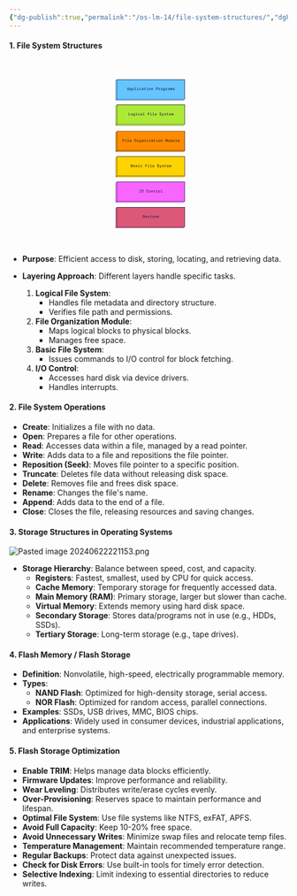 ```yaml
---
{"dg-publish":true,"permalink":"/os-lm-14/file-system-structures/","dgPassFrontmatter":true}
---
```


#### 1. **File System Structures**
<?xml version="1.0" encoding="UTF-8"?><svg width="1200px" height="800px" viewBox="0 0 1200 800" version="1.1" xmlns="http://www.w3.org/2000/svg" xmlns:xlink="http://www.w3.org/1999/xlink">    <title>Filesystems Layers</title>    <g id="Filesystems-Layers" stroke="none" stroke-width="1" fill="none" fill-rule="evenodd">        <polygon id="Rectangle" fill="#66C4FF" points="459 86 464 81 757 81 757 165 752 170 459 170"></polygon>        <polygon id="Rectangle-Copy" fill="#AEE938" points="459 195 464 190 757 190 757 274 752 279 459 279"></polygon>        <polygon id="Rectangle-Copy-3" fill="#FF8C00" points="459 309 464 304 757 304 757 388 752 393 459 393"></polygon>        <polygon id="Rectangle-Copy-5" fill="#FFD300" points="459 418 464 413 757 413 757 497 752 502 459 502"></polygon>        <polygon id="Rectangle-Copy-7" fill="#F966FF" points="459 527 464 522 757 522 757 606 752 611 459 611"></polygon>        <polygon id="Rectangle-Copy-9" fill="#DC5879" points="459 636 464 631 757 631 757 715 752 720 459 720"></polygon>        <polygon id="Rectangle" fill="#66C4FF" points="464 81 757 81 757 165 464 165"></polygon>        <polygon id="Rectangle-Copy-2" fill="#AEE938" points="464 190 757 190 757 274 464 274"></polygon>        <polygon id="Rectangle-Copy-4" fill="#FF8C00" points="464 304 757 304 757 388 464 388"></polygon>        <polygon id="Rectangle-Copy-6" fill="#FFD300" points="464 413 757 413 757 497 464 497"></polygon>        <polygon id="Rectangle-Copy-8" fill="#F966FF" points="464 522 757 522 757 606 464 606"></polygon>        <polygon id="Rectangle-Copy-10" fill="#DC5879" points="464 631 757 631 757 715 464 715"></polygon>        <g id="Application-Programs" transform="translate(507.684000, 115.400000)" fill="#0F1931" fill-rule="nonzero">            <path d="M5.44,0 L3.808,0 L-2.27373675e-13,11.6 L1.632,11.6 L2.4,9.12 L6.832,9.12 L7.616,11.6 L9.248,11.6 L5.44,0 Z M4.624,2.032 L6.384,7.696 L2.848,7.696 L4.624,2.032 Z" id="Shape"></path>            <path d="M13.024,2.992 L11.552,2.992 L11.552,14.4 L13.024,14.4 L13.024,10.384 C13.504,11.2 14.288,11.808 15.568,11.808 C17.552,11.808 19.04,10.176 19.04,7.328 C19.04,4.496 17.552,2.848 15.568,2.848 C14.288,2.848 13.504,3.456 13.024,4.288 L13.024,2.992 Z M12.96,7.328 C12.96,5.056 14.032,4.08 15.264,4.08 C16.736,4.08 17.488,5.28 17.488,7.328 C17.488,9.376 16.736,10.592 15.264,10.592 C14.032,10.592 12.96,9.6 12.96,7.328 Z" id="Shape"></path>            <path d="M23.36,2.992 L21.888,2.992 L21.888,14.4 L23.36,14.4 L23.36,10.384 C23.84,11.2 24.624,11.808 25.904,11.808 C27.888,11.808 29.376,10.176 29.376,7.328 C29.376,4.496 27.888,2.848 25.904,2.848 C24.624,2.848 23.84,3.456 23.36,4.288 L23.36,2.992 Z M23.296,7.328 C23.296,5.056 24.368,4.08 25.6,4.08 C27.072,4.08 27.824,5.28 27.824,7.328 C27.824,9.376 27.072,10.592 25.6,10.592 C24.368,10.592 23.296,9.6 23.296,7.328 Z" id="Shape"></path>            <polygon id="Path" points="32.512 0 32.512 1.248 34.944 1.248 34.944 10.336 32.512 10.336 32.512 11.6 38.864 11.6 38.864 10.336 36.416 10.336 36.416 0"></polygon>            <path d="M45.376,0 L45.376,1.744 L46.848,1.744 L46.848,0 L45.376,0 Z M42.944,2.992 L42.944,4.256 L45.376,4.256 L45.376,10.336 L42.944,10.336 L42.944,11.6 L49.296,11.6 L49.296,10.336 L46.848,10.336 L46.848,2.992 L42.944,2.992 Z" id="Shape"></path>            <path d="M56.464,2.848 C54,2.848 52.512,4.768 52.512,7.328 C52.512,9.952 53.936,11.808 56.32,11.808 C58.24,11.808 59.776,10.544 60.016,8.832 L58.496,8.832 C58.304,9.76 57.568,10.608 56.4,10.608 C55.12,10.608 54.064,9.52 54.064,7.328 C54.064,5.168 55.12,4.064 56.4,4.064 C57.456,4.064 58.24,4.8 58.432,5.856 L59.92,5.856 C59.792,4.304 58.464,2.848 56.464,2.848 Z" id="Path"></path>            <path d="M65.776,11.808 C67.376,11.808 68.272,11.232 68.8,10.336 L68.816,11.6 L70.224,11.6 C70.176,11.024 70.096,9.792 70.112,8.352 L70.128,6.256 C70.16,3.872 69.136,2.816 66.752,2.816 C64.96,2.816 63.328,3.856 63.184,5.712 L64.688,5.712 C64.784,4.656 65.408,4 66.736,4 C67.856,4 68.672,4.448 68.672,5.936 L68.672,6.304 C65.152,6.688 62.976,7.312 62.976,9.36 C62.976,10.912 64.224,11.808 65.776,11.808 Z M68.784,7.712 C68.784,10 67.504,10.624 66.192,10.624 C65.152,10.624 64.56,10.144 64.56,9.328 C64.56,8.096 66.16,7.728 68.784,7.472 L68.784,7.712 Z" id="Shape"></path>            <path d="M74.96,2.992 L72.512,2.992 L72.512,4.256 L74.96,4.256 L74.96,9.44 C74.96,11.232 75.408,11.6 76.976,11.6 L79.952,11.6 L79.952,10.336 L77.296,10.336 C76.48,10.336 76.432,10.112 76.432,9.232 L76.432,4.256 L79.952,4.256 L79.952,2.992 L76.432,2.992 L76.432,0.832 L74.96,0.832 L74.96,2.992 Z" id="Path"></path>            <path d="M86.72,0 L86.72,1.744 L88.192,1.744 L88.192,0 L86.72,0 Z M84.288,2.992 L84.288,4.256 L86.72,4.256 L86.72,10.336 L84.288,10.336 L84.288,11.6 L90.64,11.6 L90.64,10.336 L88.192,10.336 L88.192,2.992 L84.288,2.992 Z" id="Shape"></path>            <path d="M95.216,7.328 C95.216,5.04 96.336,4.08 97.648,4.08 C98.96,4.08 100.08,5.04 100.08,7.328 C100.08,9.616 98.96,10.576 97.648,10.576 C96.336,10.576 95.216,9.616 95.216,7.328 Z M93.664,7.328 C93.664,10.448 95.68,11.808 97.648,11.808 C99.616,11.808 101.632,10.448 101.632,7.328 C101.632,4.208 99.616,2.848 97.648,2.848 C95.68,2.848 93.664,4.208 93.664,7.328 Z" id="Shape"></path>            <path d="M106.112,2.992 L104.64,2.992 L104.64,11.6 L106.112,11.6 L106.112,6.928 C106.112,5.088 106.832,4.096 108.16,4.096 C109.76,4.096 109.872,5.248 109.872,6.64 L109.872,11.6 L111.344,11.6 L111.344,6.128 C111.344,4.224 110.72,2.848 108.64,2.848 C107.28,2.848 106.544,3.472 106.112,4.208 L106.112,2.992 Z" id="Path"></path>            <path d="M125.424,0 L125.424,11.6 L126.944,11.6 L126.944,7.136 L128.272,7.136 C130.816,7.136 132.768,6.448 132.768,3.568 C132.768,0.688 130.816,0 128.272,0 L125.424,0 Z M128.464,1.44 C130.016,1.44 131.2,1.68 131.2,3.568 C131.2,5.456 130.016,5.696 128.464,5.696 L126.944,5.696 L126.944,1.44 L128.464,1.44 Z" id="Shape"></path>            <path d="M135.2,2.992 L135.2,4.256 L137.648,4.256 L137.648,10.336 L135.216,10.336 L135.216,11.6 L142.064,11.6 L142.064,10.336 L139.12,10.336 L139.12,7.312 C139.12,5.424 139.76,4.336 141.408,4.336 L142.864,4.336 L142.864,2.992 L141.392,2.992 C140.336,2.992 139.504,3.568 139.088,4.528 L139.088,2.992 L135.2,2.992 Z" id="Path"></path>            <path d="M146.896,7.328 C146.896,5.04 148.016,4.08 149.328,4.08 C150.64,4.08 151.76,5.04 151.76,7.328 C151.76,9.616 150.64,10.576 149.328,10.576 C148.016,10.576 146.896,9.616 146.896,7.328 Z M145.344,7.328 C145.344,10.448 147.36,11.808 149.328,11.808 C151.296,11.808 153.312,10.448 153.312,7.328 C153.312,4.208 151.296,2.848 149.328,2.848 C147.36,2.848 145.344,4.208 145.344,7.328 Z" id="Shape"></path>            <path d="M161.632,4.288 C161.152,3.456 160.384,2.848 159.088,2.848 C157.104,2.848 155.616,4.32 155.616,7.152 C155.616,10 157.104,11.456 159.088,11.456 C160.384,11.456 161.152,10.864 161.632,10.032 L161.632,10.864 C161.632,12.032 161.472,12.432 161.184,12.768 C160.832,13.184 160.16,13.408 159.424,13.408 C158.16,13.408 157.712,12.88 157.504,12.096 L155.952,12.096 C156.208,13.792 157.536,14.688 159.408,14.688 C160.624,14.688 161.808,14.272 162.416,13.552 C162.88,13.008 163.104,12.288 163.104,10.528 L163.104,2.992 L161.632,2.992 L161.632,4.288 Z M161.696,7.152 C161.696,9.408 160.624,10.24 159.392,10.24 C157.92,10.24 157.168,9.2 157.168,7.152 C157.168,5.104 157.92,4.08 159.392,4.08 C160.624,4.08 161.696,4.88 161.696,7.152 Z" id="Shape"></path>            <path d="M166.208,2.992 L166.208,4.256 L168.656,4.256 L168.656,10.336 L166.224,10.336 L166.224,11.6 L173.072,11.6 L173.072,10.336 L170.128,10.336 L170.128,7.312 C170.128,5.424 170.768,4.336 172.416,4.336 L173.872,4.336 L173.872,2.992 L172.4,2.992 C171.344,2.992 170.512,3.568 170.096,4.528 L170.096,2.992 L166.208,2.992 Z" id="Path"></path>            <path d="M179.472,11.808 C181.072,11.808 181.968,11.232 182.496,10.336 L182.512,11.6 L183.92,11.6 C183.872,11.024 183.792,9.792 183.808,8.352 L183.824,6.256 C183.856,3.872 182.832,2.816 180.448,2.816 C178.656,2.816 177.024,3.856 176.88,5.712 L178.384,5.712 C178.48,4.656 179.104,4 180.432,4 C181.552,4 182.368,4.448 182.368,5.936 L182.368,6.304 C178.848,6.688 176.672,7.312 176.672,9.36 C176.672,10.912 177.92,11.808 179.472,11.808 Z M182.48,7.712 C182.48,10 181.2,10.624 179.888,10.624 C178.848,10.624 178.256,10.144 178.256,9.328 C178.256,8.096 179.856,7.728 182.48,7.472 L182.48,7.712 Z" id="Shape"></path>            <path d="M191.104,3.936 C190.912,3.36 190.544,2.848 189.76,2.848 C188.944,2.848 188.48,3.344 188.192,3.904 L188.192,2.992 L186.784,2.992 L186.784,11.6 L188.256,11.6 L188.256,6.752 C188.256,4.96 188.48,4.08 189.232,4.08 C189.952,4.08 189.952,5.04 189.952,6.288 L189.952,11.6 L191.424,11.6 L191.424,6.72 C191.424,4.944 191.648,4.08 192.384,4.08 C193.12,4.08 193.12,5.04 193.12,6.288 L193.12,11.6 L194.592,11.6 L194.592,5.536 C194.592,3.264 193.712,2.848 192.816,2.848 C192.032,2.848 191.472,3.264 191.104,3.936 Z" id="Path"></path>            <path d="M204.32,5.344 C204,3.808 202.752,2.848 200.928,2.848 C199.488,2.848 197.68,3.568 197.68,5.232 C197.68,6.72 198.752,7.392 200.112,7.664 L201.184,7.872 C202.272,8.064 202.992,8.464 202.992,9.264 C202.992,10.272 201.984,10.592 201.072,10.592 C199.872,10.592 199.264,10.016 199.072,9.024 L197.52,9.024 C197.68,10.4 198.8,11.808 201.04,11.808 C202.912,11.808 204.48,10.912 204.48,9.088 C204.48,7.36 202.88,6.8 201.392,6.512 L200.432,6.32 C199.584,6.144 199.136,5.84 199.136,5.168 C199.136,4.4 200,4.064 200.864,4.064 C201.84,4.064 202.592,4.384 202.784,5.344 L204.32,5.344 Z" id="Path"></path>        </g>        <g id="Logical-File-System" transform="translate(514.308000, 224.192000)" fill="#0F1931" fill-rule="nonzero">            <polygon id="Path" points="1.52 0.208 0 0.208 0 11.808 7.216 11.808 7.216 10.368 1.52 10.368"></polygon>            <path d="M11.072,7.536 C11.072,5.248 12.192,4.288 13.504,4.288 C14.816,4.288 15.936,5.248 15.936,7.536 C15.936,9.824 14.816,10.784 13.504,10.784 C12.192,10.784 11.072,9.824 11.072,7.536 Z M9.52,7.536 C9.52,10.656 11.536,12.016 13.504,12.016 C15.472,12.016 17.488,10.656 17.488,7.536 C17.488,4.416 15.472,3.056 13.504,3.056 C11.536,3.056 9.52,4.416 9.52,7.536 Z" id="Shape"></path>            <path d="M25.808,4.496 C25.328,3.664 24.56,3.056 23.264,3.056 C21.28,3.056 19.792,4.528 19.792,7.36 C19.792,10.208 21.28,11.664 23.264,11.664 C24.56,11.664 25.328,11.072 25.808,10.24 L25.808,11.072 C25.808,12.24 25.648,12.64 25.36,12.976 C25.008,13.392 24.336,13.616 23.6,13.616 C22.336,13.616 21.888,13.088 21.68,12.304 L20.128,12.304 C20.384,14 21.712,14.896 23.584,14.896 C24.8,14.896 25.984,14.48 26.592,13.76 C27.056,13.216 27.28,12.496 27.28,10.736 L27.28,3.2 L25.808,3.2 L25.808,4.496 Z M25.872,7.36 C25.872,9.616 24.8,10.448 23.568,10.448 C22.096,10.448 21.344,9.408 21.344,7.36 C21.344,5.312 22.096,4.288 23.568,4.288 C24.8,4.288 25.872,5.088 25.872,7.36 Z" id="Shape"></path>            <path d="M33.584,0.208 L33.584,1.952 L35.056,1.952 L35.056,0.208 L33.584,0.208 Z M31.152,3.2 L31.152,4.464 L33.584,4.464 L33.584,10.544 L31.152,10.544 L31.152,11.808 L37.504,11.808 L37.504,10.544 L35.056,10.544 L35.056,3.2 L31.152,3.2 Z" id="Shape"></path>            <path d="M44.672,3.056 C42.208,3.056 40.72,4.976 40.72,7.536 C40.72,10.16 42.144,12.016 44.528,12.016 C46.448,12.016 47.984,10.752 48.224,9.04 L46.704,9.04 C46.512,9.968 45.776,10.816 44.608,10.816 C43.328,10.816 42.272,9.728 42.272,7.536 C42.272,5.376 43.328,4.272 44.608,4.272 C45.664,4.272 46.448,5.008 46.64,6.064 L48.128,6.064 C48,4.512 46.672,3.056 44.672,3.056 Z" id="Path"></path>            <path d="M53.984,12.016 C55.584,12.016 56.48,11.44 57.008,10.544 L57.024,11.808 L58.432,11.808 C58.384,11.232 58.304,10 58.32,8.56 L58.336,6.464 C58.368,4.08 57.344,3.024 54.96,3.024 C53.168,3.024 51.536,4.064 51.392,5.92 L52.896,5.92 C52.992,4.864 53.616,4.208 54.944,4.208 C56.064,4.208 56.88,4.656 56.88,6.144 L56.88,6.512 C53.36,6.896 51.184,7.52 51.184,9.568 C51.184,11.12 52.432,12.016 53.984,12.016 Z M56.992,7.92 C56.992,10.208 55.712,10.832 54.4,10.832 C53.36,10.832 52.768,10.352 52.768,9.536 C52.768,8.304 54.368,7.936 56.992,7.68 L56.992,7.92 Z" id="Shape"></path>            <polygon id="Path" points="62.064 0.208 62.064 1.456 64.496 1.456 64.496 10.544 62.064 10.544 62.064 11.808 68.416 11.808 68.416 10.544 65.968 10.544 65.968 0.208"></polygon>            <polygon id="Path" points="82.768 11.808 84.288 11.808 84.288 6.544 89.6 6.544 89.6 5.104 84.288 5.104 84.288 1.648 89.904 1.648 89.904 0.208 82.768 0.208"></polygon>            <path d="M95.6,0.208 L95.6,1.952 L97.072,1.952 L97.072,0.208 L95.6,0.208 Z M93.168,3.2 L93.168,4.464 L95.6,4.464 L95.6,10.544 L93.168,10.544 L93.168,11.808 L99.52,11.808 L99.52,10.544 L97.072,10.544 L97.072,3.2 L93.168,3.2 Z" id="Shape"></path>            <polygon id="Path" points="103.408 0.208 103.408 1.456 105.84 1.456 105.84 10.544 103.408 10.544 103.408 11.808 109.76 11.808 109.76 10.544 107.312 10.544 107.312 0.208"></polygon>            <path d="M116.912,12.016 C118.928,12.016 120.272,10.864 120.624,9.232 L119.104,9.232 C118.8,10.208 118.16,10.816 116.88,10.816 C115.52,10.816 114.56,9.68 114.56,7.952 L120.752,7.952 C120.864,4.88 119.424,3.04 116.912,3.04 C114.64,3.04 113.008,4.768 113.008,7.536 C113.008,10.08 114.304,12.016 116.912,12.016 Z M116.912,4.256 C118.416,4.256 119.2,5.328 119.184,6.736 L114.576,6.736 C114.64,5.072 115.52,4.256 116.912,4.256 Z" id="Shape"></path>            <path d="M136.608,6.336 L137.872,6.64 C139.136,6.928 140.048,7.472 140.048,8.672 C140.048,10 138.864,10.608 137.712,10.608 C136.224,10.608 135.136,9.744 134.976,8.192 L133.472,8.192 C133.6,10.496 135.312,12.016 137.664,12.016 C139.904,12.016 141.584,10.72 141.584,8.56 C141.584,6.352 139.952,5.536 138.08,5.12 L136.928,4.864 C136,4.656 135.248,4.16 135.248,3.136 C135.248,1.936 136.352,1.408 137.408,1.408 C138.464,1.408 139.664,1.872 139.84,3.264 L141.344,3.264 C141.088,0.96 139.28,0 137.488,0 C135.408,0 133.68,1.184 133.68,3.184 C133.68,5.024 135.088,6 136.608,6.336 Z" id="Path"></path>            <path d="M145.632,14.608 C147.456,14.608 147.936,13.872 148.544,12.176 L151.728,3.2 L150.208,3.2 L147.92,9.84 L145.584,3.2 L143.968,3.2 L147.184,11.808 L147.12,12 C146.672,13.232 146.384,13.344 145.488,13.344 L143.936,13.344 L143.936,14.608 L145.632,14.608 Z" id="Path"></path>            <path d="M161.52,5.552 C161.2,4.016 159.952,3.056 158.128,3.056 C156.688,3.056 154.88,3.776 154.88,5.44 C154.88,6.928 155.952,7.6 157.312,7.872 L158.384,8.08 C159.472,8.272 160.192,8.672 160.192,9.472 C160.192,10.48 159.184,10.8 158.272,10.8 C157.072,10.8 156.464,10.224 156.272,9.232 L154.72,9.232 C154.88,10.608 156,12.016 158.24,12.016 C160.112,12.016 161.68,11.12 161.68,9.296 C161.68,7.568 160.08,7.008 158.592,6.72 L157.632,6.528 C156.784,6.352 156.336,6.048 156.336,5.376 C156.336,4.608 157.2,4.272 158.064,4.272 C159.04,4.272 159.792,4.592 159.984,5.552 L161.52,5.552 Z" id="Path"></path>            <path d="M166.528,3.2 L164.08,3.2 L164.08,4.464 L166.528,4.464 L166.528,9.648 C166.528,11.44 166.976,11.808 168.544,11.808 L171.52,11.808 L171.52,10.544 L168.864,10.544 C168.048,10.544 168,10.32 168,9.44 L168,4.464 L171.52,4.464 L171.52,3.2 L168,3.2 L168,1.04 L166.528,1.04 L166.528,3.2 Z" id="Path"></path>            <path d="M178.928,12.016 C180.944,12.016 182.288,10.864 182.64,9.232 L181.12,9.232 C180.816,10.208 180.176,10.816 178.896,10.816 C177.536,10.816 176.576,9.68 176.576,7.952 L182.768,7.952 C182.88,4.88 181.44,3.04 178.928,3.04 C176.656,3.04 175.024,4.768 175.024,7.536 C175.024,10.08 176.32,12.016 178.928,12.016 Z M178.928,4.256 C180.432,4.256 181.216,5.328 181.2,6.736 L176.592,6.736 C176.656,5.072 177.536,4.256 178.928,4.256 Z" id="Shape"></path>            <path d="M189.648,4.144 C189.456,3.568 189.088,3.056 188.304,3.056 C187.488,3.056 187.024,3.552 186.736,4.112 L186.736,3.2 L185.328,3.2 L185.328,11.808 L186.8,11.808 L186.8,6.96 C186.8,5.168 187.024,4.288 187.776,4.288 C188.496,4.288 188.496,5.248 188.496,6.496 L188.496,11.808 L189.968,11.808 L189.968,6.928 C189.968,5.152 190.192,4.288 190.928,4.288 C191.664,4.288 191.664,5.248 191.664,6.496 L191.664,11.808 L193.136,11.808 L193.136,5.744 C193.136,3.472 192.256,3.056 191.36,3.056 C190.576,3.056 190.016,3.472 189.648,4.144 Z" id="Path"></path>        </g>        <g id="File-Organization-Mo" transform="translate(488.548000, 338.192000)" fill="#0F1931" fill-rule="nonzero">            <polygon id="Path" points="0 11.808 1.52 11.808 1.52 6.544 6.832 6.544 6.832 5.104 1.52 5.104 1.52 1.648 7.136 1.648 7.136 0.208 0 0.208"></polygon>            <path d="M12.832,0.208 L12.832,1.952 L14.304,1.952 L14.304,0.208 L12.832,0.208 Z M10.4,3.2 L10.4,4.464 L12.832,4.464 L12.832,10.544 L10.4,10.544 L10.4,11.808 L16.752,11.808 L16.752,10.544 L14.304,10.544 L14.304,3.2 L10.4,3.2 Z" id="Shape"></path>            <polygon id="Path" points="20.64 0.208 20.64 1.456 23.072 1.456 23.072 10.544 20.64 10.544 20.64 11.808 26.992 11.808 26.992 10.544 24.544 10.544 24.544 0.208"></polygon>            <path d="M34.144,12.016 C36.16,12.016 37.504,10.864 37.856,9.232 L36.336,9.232 C36.032,10.208 35.392,10.816 34.112,10.816 C32.752,10.816 31.792,9.68 31.792,7.952 L37.984,7.952 C38.096,4.88 36.656,3.04 34.144,3.04 C31.872,3.04 30.24,4.768 30.24,7.536 C30.24,10.08 31.536,12.016 34.144,12.016 Z M34.144,4.256 C35.648,4.256 36.432,5.328 36.416,6.736 L31.808,6.736 C31.872,5.072 32.752,4.256 34.144,4.256 Z" id="Shape"></path>            <path d="M54.768,0 C51.872,0 50.432,2.496 50.432,6 C50.432,9.488 51.872,12.016 54.768,12.016 C57.664,12.016 59.104,9.488 59.104,6 C59.104,2.496 57.664,0 54.768,0 Z M54.768,1.408 C56.688,1.408 57.536,3.072 57.536,6 C57.536,8.928 56.688,10.608 54.768,10.608 C52.864,10.608 52,8.928 52,6 C52,3.072 52.864,1.408 54.768,1.408 Z" id="Shape"></path>            <path d="M61.312,3.2 L61.312,4.464 L63.76,4.464 L63.76,10.544 L61.328,10.544 L61.328,11.808 L68.176,11.808 L68.176,10.544 L65.232,10.544 L65.232,7.52 C65.232,5.632 65.872,4.544 67.52,4.544 L68.976,4.544 L68.976,3.2 L67.504,3.2 C66.448,3.2 65.616,3.776 65.2,4.736 L65.2,3.2 L61.312,3.2 Z" id="Path"></path>            <path d="M77.408,4.496 C76.928,3.664 76.16,3.056 74.864,3.056 C72.88,3.056 71.392,4.528 71.392,7.36 C71.392,10.208 72.88,11.664 74.864,11.664 C76.16,11.664 76.928,11.072 77.408,10.24 L77.408,11.072 C77.408,12.24 77.248,12.64 76.96,12.976 C76.608,13.392 75.936,13.616 75.2,13.616 C73.936,13.616 73.488,13.088 73.28,12.304 L71.728,12.304 C71.984,14 73.312,14.896 75.184,14.896 C76.4,14.896 77.584,14.48 78.192,13.76 C78.656,13.216 78.88,12.496 78.88,10.736 L78.88,3.2 L77.408,3.2 L77.408,4.496 Z M77.472,7.36 C77.472,9.616 76.4,10.448 75.168,10.448 C73.696,10.448 72.944,9.408 72.944,7.36 C72.944,5.312 73.696,4.288 75.168,4.288 C76.4,4.288 77.472,5.088 77.472,7.36 Z" id="Shape"></path>            <path d="M84.912,12.016 C86.512,12.016 87.408,11.44 87.936,10.544 L87.952,11.808 L89.36,11.808 C89.312,11.232 89.232,10 89.248,8.56 L89.264,6.464 C89.296,4.08 88.272,3.024 85.888,3.024 C84.096,3.024 82.464,4.064 82.32,5.92 L83.824,5.92 C83.92,4.864 84.544,4.208 85.872,4.208 C86.992,4.208 87.808,4.656 87.808,6.144 L87.808,6.512 C84.288,6.896 82.112,7.52 82.112,9.568 C82.112,11.12 83.36,12.016 84.912,12.016 Z M87.92,7.92 C87.92,10.208 86.64,10.832 85.328,10.832 C84.288,10.832 83.696,10.352 83.696,9.536 C83.696,8.304 85.296,7.936 87.92,7.68 L87.92,7.92 Z" id="Shape"></path>            <path d="M94.24,3.2 L92.768,3.2 L92.768,11.808 L94.24,11.808 L94.24,7.136 C94.24,5.296 94.96,4.304 96.288,4.304 C97.888,4.304 98,5.456 98,6.848 L98,11.808 L99.472,11.808 L99.472,6.336 C99.472,4.432 98.848,3.056 96.768,3.056 C95.408,3.056 94.672,3.68 94.24,4.416 L94.24,3.2 Z" id="Path"></path>            <path d="M105.856,0.208 L105.856,1.952 L107.328,1.952 L107.328,0.208 L105.856,0.208 Z M103.424,3.2 L103.424,4.464 L105.856,4.464 L105.856,10.544 L103.424,10.544 L103.424,11.808 L109.776,11.808 L109.776,10.544 L107.328,10.544 L107.328,3.2 L103.424,3.2 Z" id="Shape"></path>            <polygon id="Path" points="113.28 11.808 120.384 11.808 120.384 10.544 115.072 10.544 120.304 4.464 120.304 3.2 113.584 3.2 113.584 4.464 118.512 4.464 113.28 10.544"></polygon>            <path d="M126.256,12.016 C127.856,12.016 128.752,11.44 129.28,10.544 L129.296,11.808 L130.704,11.808 C130.656,11.232 130.576,10 130.592,8.56 L130.608,6.464 C130.64,4.08 129.616,3.024 127.232,3.024 C125.44,3.024 123.808,4.064 123.664,5.92 L125.168,5.92 C125.264,4.864 125.888,4.208 127.216,4.208 C128.336,4.208 129.152,4.656 129.152,6.144 L129.152,6.512 C125.632,6.896 123.456,7.52 123.456,9.568 C123.456,11.12 124.704,12.016 126.256,12.016 Z M129.264,7.92 C129.264,10.208 127.984,10.832 126.672,10.832 C125.632,10.832 125.04,10.352 125.04,9.536 C125.04,8.304 126.64,7.936 129.264,7.68 L129.264,7.92 Z" id="Shape"></path>            <path d="M135.44,3.2 L132.992,3.2 L132.992,4.464 L135.44,4.464 L135.44,9.648 C135.44,11.44 135.888,11.808 137.456,11.808 L140.432,11.808 L140.432,10.544 L137.776,10.544 C136.96,10.544 136.912,10.32 136.912,9.44 L136.912,4.464 L140.432,4.464 L140.432,3.2 L136.912,3.2 L136.912,1.04 L135.44,1.04 L135.44,3.2 Z" id="Path"></path>            <path d="M147.2,0.208 L147.2,1.952 L148.672,1.952 L148.672,0.208 L147.2,0.208 Z M144.768,3.2 L144.768,4.464 L147.2,4.464 L147.2,10.544 L144.768,10.544 L144.768,11.808 L151.12,11.808 L151.12,10.544 L148.672,10.544 L148.672,3.2 L144.768,3.2 Z" id="Shape"></path>            <path d="M155.696,7.536 C155.696,5.248 156.816,4.288 158.128,4.288 C159.44,4.288 160.56,5.248 160.56,7.536 C160.56,9.824 159.44,10.784 158.128,10.784 C156.816,10.784 155.696,9.824 155.696,7.536 Z M154.144,7.536 C154.144,10.656 156.16,12.016 158.128,12.016 C160.096,12.016 162.112,10.656 162.112,7.536 C162.112,4.416 160.096,3.056 158.128,3.056 C156.16,3.056 154.144,4.416 154.144,7.536 Z" id="Shape"></path>            <path d="M166.592,3.2 L165.12,3.2 L165.12,11.808 L166.592,11.808 L166.592,7.136 C166.592,5.296 167.312,4.304 168.64,4.304 C170.24,4.304 170.352,5.456 170.352,6.848 L170.352,11.808 L171.824,11.808 L171.824,6.336 C171.824,4.432 171.2,3.056 169.12,3.056 C167.76,3.056 167.024,3.68 166.592,4.416 L166.592,3.2 Z" id="Path"></path>            <polygon id="Path" points="189.904 7.808 191.6 1.696 191.6 11.808 193.12 11.808 193.12 0.208 190.736 0.208 189.136 6.144 187.536 0.208 185.152 0.208 185.152 11.808 186.672 11.808 186.672 1.696 188.368 7.808"></polygon>            <path d="M197.04,7.536 C197.04,5.248 198.16,4.288 199.472,4.288 C200.784,4.288 201.904,5.248 201.904,7.536 C201.904,9.824 200.784,10.784 199.472,10.784 C198.16,10.784 197.04,9.824 197.04,7.536 Z M195.488,7.536 C195.488,10.656 197.504,12.016 199.472,12.016 C201.44,12.016 203.456,10.656 203.456,7.536 C203.456,4.416 201.44,3.056 199.472,3.056 C197.504,3.056 195.488,4.416 195.488,7.536 Z" id="Shape"></path>            <path d="M211.744,4.496 C211.264,3.664 210.496,3.056 209.2,3.056 C207.216,3.056 205.728,4.704 205.728,7.536 C205.728,10.384 207.216,12.016 209.2,12.016 C210.496,12.016 211.264,11.408 211.744,10.592 L211.76,11.808 L213.216,11.808 L213.216,0.208 L211.744,0.208 L211.744,4.496 Z M211.808,7.536 C211.808,9.792 210.736,10.8 209.504,10.8 C208.032,10.8 207.28,9.584 207.28,7.536 C207.28,5.488 208.032,4.288 209.504,4.288 C210.736,4.288 211.808,5.264 211.808,7.536 Z" id="Shape"></path>            <path d="M222,11.808 L223.472,11.808 L223.472,3.2 L222,3.2 L222,7.936 C222,9.776 221.28,10.752 219.952,10.752 C218.352,10.752 218.272,9.616 218.272,8.224 L218.272,3.2 L216.8,3.2 L216.8,8.736 C216.8,10.64 217.392,12.016 219.472,12.016 C220.848,12.016 221.536,11.44 222,10.704 L222,11.808 Z" id="Path"></path>            <polygon id="Path" points="227.36 0.208 227.36 1.456 229.792 1.456 229.792 10.544 227.36 10.544 227.36 11.808 233.712 11.808 233.712 10.544 231.264 10.544 231.264 0.208"></polygon>            <path d="M240.864,12.016 C242.88,12.016 244.224,10.864 244.576,9.232 L243.056,9.232 C242.752,10.208 242.112,10.816 240.832,10.816 C239.472,10.816 238.512,9.68 238.512,7.952 L244.704,7.952 C244.816,4.88 243.376,3.04 240.864,3.04 C238.592,3.04 236.96,4.768 236.96,7.536 C236.96,10.08 238.256,12.016 240.864,12.016 Z M240.864,4.256 C242.368,4.256 243.152,5.328 243.136,6.736 L238.528,6.736 C238.592,5.072 239.472,4.256 240.864,4.256 Z" id="Shape"></path>        </g>        <g id="Basic-File-System" transform="translate(524.244000, 447.192000)" fill="#0F1931" fill-rule="nonzero">            <path d="M0,11.808 L3.776,11.808 C5.856,11.808 7.664,10.832 7.664,8.368 C7.664,6.944 7.072,6.08 6.08,5.616 C6.816,5.152 7.232,4.176 7.232,3.072 C7.232,0.768 5.36,0.208 3.424,0.208 L0,0.208 L0,11.808 Z M1.52,6.496 L3.792,6.496 C5.36,6.496 6.096,7.024 6.096,8.384 C6.096,9.696 5.36,10.368 3.904,10.368 L1.52,10.368 L1.52,6.496 Z M1.52,1.648 L3.744,1.648 C4.912,1.648 5.712,2.112 5.712,3.296 C5.712,4.656 4.944,5.136 3.744,5.136 L1.52,5.136 L1.52,1.648 Z" id="Shape"></path>            <path d="M13.04,12.016 C14.64,12.016 15.536,11.44 16.064,10.544 L16.08,11.808 L17.488,11.808 C17.44,11.232 17.36,10 17.376,8.56 L17.392,6.464 C17.424,4.08 16.4,3.024 14.016,3.024 C12.224,3.024 10.592,4.064 10.448,5.92 L11.952,5.92 C12.048,4.864 12.672,4.208 14,4.208 C15.12,4.208 15.936,4.656 15.936,6.144 L15.936,6.512 C12.416,6.896 10.24,7.52 10.24,9.568 C10.24,11.12 11.488,12.016 13.04,12.016 Z M16.048,7.92 C16.048,10.208 14.768,10.832 13.456,10.832 C12.416,10.832 11.824,10.352 11.824,9.536 C11.824,8.304 13.424,7.936 16.048,7.68 L16.048,7.92 Z" id="Shape"></path>            <path d="M27.552,5.552 C27.232,4.016 25.984,3.056 24.16,3.056 C22.72,3.056 20.912,3.776 20.912,5.44 C20.912,6.928 21.984,7.6 23.344,7.872 L24.416,8.08 C25.504,8.272 26.224,8.672 26.224,9.472 C26.224,10.48 25.216,10.8 24.304,10.8 C23.104,10.8 22.496,10.224 22.304,9.232 L20.752,9.232 C20.912,10.608 22.032,12.016 24.272,12.016 C26.144,12.016 27.712,11.12 27.712,9.296 C27.712,7.568 26.112,7.008 24.624,6.72 L23.664,6.528 C22.816,6.352 22.368,6.048 22.368,5.376 C22.368,4.608 23.232,4.272 24.096,4.272 C25.072,4.272 25.824,4.592 26.016,5.552 L27.552,5.552 Z" id="Path"></path>            <path d="M33.984,0.208 L33.984,1.952 L35.456,1.952 L35.456,0.208 L33.984,0.208 Z M31.552,3.2 L31.552,4.464 L33.984,4.464 L33.984,10.544 L31.552,10.544 L31.552,11.808 L37.904,11.808 L37.904,10.544 L35.456,10.544 L35.456,3.2 L31.552,3.2 Z" id="Shape"></path>            <path d="M45.072,3.056 C42.608,3.056 41.12,4.976 41.12,7.536 C41.12,10.16 42.544,12.016 44.928,12.016 C46.848,12.016 48.384,10.752 48.624,9.04 L47.104,9.04 C46.912,9.968 46.176,10.816 45.008,10.816 C43.728,10.816 42.672,9.728 42.672,7.536 C42.672,5.376 43.728,4.272 45.008,4.272 C46.064,4.272 46.848,5.008 47.04,6.064 L48.528,6.064 C48.4,4.512 47.072,3.056 45.072,3.056 Z" id="Path"></path>            <polygon id="Path" points="62.496 11.808 64.016 11.808 64.016 6.544 69.328 6.544 69.328 5.104 64.016 5.104 64.016 1.648 69.632 1.648 69.632 0.208 62.496 0.208"></polygon>            <path d="M75.328,0.208 L75.328,1.952 L76.8,1.952 L76.8,0.208 L75.328,0.208 Z M72.896,3.2 L72.896,4.464 L75.328,4.464 L75.328,10.544 L72.896,10.544 L72.896,11.808 L79.248,11.808 L79.248,10.544 L76.8,10.544 L76.8,3.2 L72.896,3.2 Z" id="Shape"></path>            <polygon id="Path" points="83.136 0.208 83.136 1.456 85.568 1.456 85.568 10.544 83.136 10.544 83.136 11.808 89.488 11.808 89.488 10.544 87.04 10.544 87.04 0.208"></polygon>            <path d="M96.64,12.016 C98.656,12.016 100,10.864 100.352,9.232 L98.832,9.232 C98.528,10.208 97.888,10.816 96.608,10.816 C95.248,10.816 94.288,9.68 94.288,7.952 L100.48,7.952 C100.592,4.88 99.152,3.04 96.64,3.04 C94.368,3.04 92.736,4.768 92.736,7.536 C92.736,10.08 94.032,12.016 96.64,12.016 Z M96.64,4.256 C98.144,4.256 98.928,5.328 98.912,6.736 L94.304,6.736 C94.368,5.072 95.248,4.256 96.64,4.256 Z" id="Shape"></path>            <path d="M116.336,6.336 L117.6,6.64 C118.864,6.928 119.776,7.472 119.776,8.672 C119.776,10 118.592,10.608 117.44,10.608 C115.952,10.608 114.864,9.744 114.704,8.192 L113.2,8.192 C113.328,10.496 115.04,12.016 117.392,12.016 C119.632,12.016 121.312,10.72 121.312,8.56 C121.312,6.352 119.68,5.536 117.808,5.12 L116.656,4.864 C115.728,4.656 114.976,4.16 114.976,3.136 C114.976,1.936 116.08,1.408 117.136,1.408 C118.192,1.408 119.392,1.872 119.568,3.264 L121.072,3.264 C120.816,0.96 119.008,0 117.216,0 C115.136,0 113.408,1.184 113.408,3.184 C113.408,5.024 114.816,6 116.336,6.336 Z" id="Path"></path>            <path d="M125.36,14.608 C127.184,14.608 127.664,13.872 128.272,12.176 L131.456,3.2 L129.936,3.2 L127.648,9.84 L125.312,3.2 L123.696,3.2 L126.912,11.808 L126.848,12 C126.4,13.232 126.112,13.344 125.216,13.344 L123.664,13.344 L123.664,14.608 L125.36,14.608 Z" id="Path"></path>            <path d="M141.248,5.552 C140.928,4.016 139.68,3.056 137.856,3.056 C136.416,3.056 134.608,3.776 134.608,5.44 C134.608,6.928 135.68,7.6 137.04,7.872 L138.112,8.08 C139.2,8.272 139.92,8.672 139.92,9.472 C139.92,10.48 138.912,10.8 138,10.8 C136.8,10.8 136.192,10.224 136,9.232 L134.448,9.232 C134.608,10.608 135.728,12.016 137.968,12.016 C139.84,12.016 141.408,11.12 141.408,9.296 C141.408,7.568 139.808,7.008 138.32,6.72 L137.36,6.528 C136.512,6.352 136.064,6.048 136.064,5.376 C136.064,4.608 136.928,4.272 137.792,4.272 C138.768,4.272 139.52,4.592 139.712,5.552 L141.248,5.552 Z" id="Path"></path>            <path d="M146.256,3.2 L143.808,3.2 L143.808,4.464 L146.256,4.464 L146.256,9.648 C146.256,11.44 146.704,11.808 148.272,11.808 L151.248,11.808 L151.248,10.544 L148.592,10.544 C147.776,10.544 147.728,10.32 147.728,9.44 L147.728,4.464 L151.248,4.464 L151.248,3.2 L147.728,3.2 L147.728,1.04 L146.256,1.04 L146.256,3.2 Z" id="Path"></path>            <path d="M158.656,12.016 C160.672,12.016 162.016,10.864 162.368,9.232 L160.848,9.232 C160.544,10.208 159.904,10.816 158.624,10.816 C157.264,10.816 156.304,9.68 156.304,7.952 L162.496,7.952 C162.608,4.88 161.168,3.04 158.656,3.04 C156.384,3.04 154.752,4.768 154.752,7.536 C154.752,10.08 156.048,12.016 158.656,12.016 Z M158.656,4.256 C160.16,4.256 160.944,5.328 160.928,6.736 L156.32,6.736 C156.384,5.072 157.264,4.256 158.656,4.256 Z" id="Shape"></path>            <path d="M169.376,4.144 C169.184,3.568 168.816,3.056 168.032,3.056 C167.216,3.056 166.752,3.552 166.464,4.112 L166.464,3.2 L165.056,3.2 L165.056,11.808 L166.528,11.808 L166.528,6.96 C166.528,5.168 166.752,4.288 167.504,4.288 C168.224,4.288 168.224,5.248 168.224,6.496 L168.224,11.808 L169.696,11.808 L169.696,6.928 C169.696,5.152 169.92,4.288 170.656,4.288 C171.392,4.288 171.392,5.248 171.392,6.496 L171.392,11.808 L172.864,11.808 L172.864,5.744 C172.864,3.472 171.984,3.056 171.088,3.056 C170.304,3.056 169.744,3.472 169.376,4.144 Z" id="Path"></path>        </g>        <g id="IO-Control" transform="translate(560.292000, 556.176000)" fill="#0F1931" fill-rule="nonzero">            <polygon id="Path" points="0 1.664 2.928 1.664 2.928 10.384 0 10.384 0 11.824 7.376 11.824 7.376 10.384 4.448 10.384 4.448 1.664 7.376 1.664 7.376 0.224 0 0.224"></polygon>            <path d="M14.032,0.016 C11.136,0.016 9.696,2.512 9.696,6.016 C9.696,9.504 11.136,12.032 14.032,12.032 C16.928,12.032 18.368,9.504 18.368,6.016 C18.368,2.512 16.928,0.016 14.032,0.016 Z M14.032,1.424 C15.952,1.424 16.8,3.088 16.8,6.016 C16.8,8.944 15.952,10.624 14.032,10.624 C12.128,10.624 11.264,8.944 11.264,6.016 C11.264,3.088 12.128,1.424 14.032,1.424 Z" id="Shape"></path>            <path d="M37.264,8.224 C37.056,9.616 36.32,10.624 34.848,10.624 C33.072,10.624 32.16,8.864 32.16,6 C32.16,3.04 33.136,1.424 34.816,1.424 C36.288,1.424 37.008,2.576 37.2,3.904 L38.752,3.904 C38.368,1.552 36.864,0 34.864,0 C32.096,0 30.592,2.4 30.592,6 C30.592,9.52 31.92,12.032 34.752,12.032 C36.848,12.032 38.384,10.704 38.784,8.224 L37.264,8.224 Z" id="Path"></path>            <path d="M42.608,7.552 C42.608,5.264 43.728,4.304 45.04,4.304 C46.352,4.304 47.472,5.264 47.472,7.552 C47.472,9.84 46.352,10.8 45.04,10.8 C43.728,10.8 42.608,9.84 42.608,7.552 Z M41.056,7.552 C41.056,10.672 43.072,12.032 45.04,12.032 C47.008,12.032 49.024,10.672 49.024,7.552 C49.024,4.432 47.008,3.072 45.04,3.072 C43.072,3.072 41.056,4.432 41.056,7.552 Z" id="Shape"></path>            <path d="M53.504,3.216 L52.032,3.216 L52.032,11.824 L53.504,11.824 L53.504,7.152 C53.504,5.312 54.224,4.32 55.552,4.32 C57.152,4.32 57.264,5.472 57.264,6.864 L57.264,11.824 L58.736,11.824 L58.736,6.352 C58.736,4.448 58.112,3.072 56.032,3.072 C54.672,3.072 53.936,3.696 53.504,4.432 L53.504,3.216 Z" id="Path"></path>            <path d="M63.696,3.216 L61.248,3.216 L61.248,4.48 L63.696,4.48 L63.696,9.664 C63.696,11.456 64.144,11.824 65.712,11.824 L68.688,11.824 L68.688,10.56 L66.032,10.56 C65.216,10.56 65.168,10.336 65.168,9.456 L65.168,4.48 L68.688,4.48 L68.688,3.216 L65.168,3.216 L65.168,1.056 L63.696,1.056 L63.696,3.216 Z" id="Path"></path>            <path d="M72.256,3.216 L72.256,4.48 L74.704,4.48 L74.704,10.56 L72.272,10.56 L72.272,11.824 L79.12,11.824 L79.12,10.56 L76.176,10.56 L76.176,7.536 C76.176,5.648 76.816,4.56 78.464,4.56 L79.92,4.56 L79.92,3.216 L78.448,3.216 C77.392,3.216 76.56,3.792 76.144,4.752 L76.144,3.216 L72.256,3.216 Z" id="Path"></path>            <path d="M83.952,7.552 C83.952,5.264 85.072,4.304 86.384,4.304 C87.696,4.304 88.816,5.264 88.816,7.552 C88.816,9.84 87.696,10.8 86.384,10.8 C85.072,10.8 83.952,9.84 83.952,7.552 Z M82.4,7.552 C82.4,10.672 84.416,12.032 86.384,12.032 C88.352,12.032 90.368,10.672 90.368,7.552 C90.368,4.432 88.352,3.072 86.384,3.072 C84.416,3.072 82.4,4.432 82.4,7.552 Z" id="Shape"></path>            <polygon id="Path" points="93.6 0.224 93.6 1.472 96.032 1.472 96.032 10.56 93.6 10.56 93.6 11.824 99.952 11.824 99.952 10.56 97.504 10.56 97.504 0.224"></polygon>        </g>        <g id="Devices" transform="translate(575.828000, 665.400000)" fill="#0F1931" fill-rule="nonzero">            <path d="M6.384,5.792 C6.384,9.728 4.096,10.16 1.936,10.16 L1.52,10.16 L1.52,1.44 L1.936,1.44 C4.096,1.44 6.384,1.84 6.384,5.792 Z M0,0 L0,11.6 L1.984,11.6 C5.28,11.6 7.936,10.208 7.936,5.792 C7.936,1.36 5.28,0 1.984,0 L0,0 Z" id="Shape"></path>            <path d="M14.048,11.808 C16.064,11.808 17.408,10.656 17.76,9.024 L16.24,9.024 C15.936,10 15.296,10.608 14.016,10.608 C12.656,10.608 11.696,9.472 11.696,7.744 L17.888,7.744 C18,4.672 16.56,2.832 14.048,2.832 C11.776,2.832 10.144,4.56 10.144,7.328 C10.144,9.872 11.44,11.808 14.048,11.808 Z M14.048,4.048 C15.552,4.048 16.336,5.12 16.32,6.528 L11.712,6.528 C11.776,4.864 12.656,4.048 14.048,4.048 Z" id="Shape"></path>            <polygon id="Path" points="22.176 2.992 20.528 2.992 23.632 11.6 25.04 11.6 28.144 2.992 26.608 2.992 24.4 9.584"></polygon>            <path d="M34.08,0 L34.08,1.744 L35.552,1.744 L35.552,0 L34.08,0 Z M31.648,2.992 L31.648,4.256 L34.08,4.256 L34.08,10.336 L31.648,10.336 L31.648,11.6 L38,11.6 L38,10.336 L35.552,10.336 L35.552,2.992 L31.648,2.992 Z" id="Shape"></path>            <path d="M45.168,2.848 C42.704,2.848 41.216,4.768 41.216,7.328 C41.216,9.952 42.64,11.808 45.024,11.808 C46.944,11.808 48.48,10.544 48.72,8.832 L47.2,8.832 C47.008,9.76 46.272,10.608 45.104,10.608 C43.824,10.608 42.768,9.52 42.768,7.328 C42.768,5.168 43.824,4.064 45.104,4.064 C46.16,4.064 46.944,4.8 47.136,5.856 L48.624,5.856 C48.496,4.304 47.168,2.848 45.168,2.848 Z" id="Path"></path>            <path d="M55.392,11.808 C57.408,11.808 58.752,10.656 59.104,9.024 L57.584,9.024 C57.28,10 56.64,10.608 55.36,10.608 C54,10.608 53.04,9.472 53.04,7.744 L59.232,7.744 C59.344,4.672 57.904,2.832 55.392,2.832 C53.12,2.832 51.488,4.56 51.488,7.328 C51.488,9.872 52.784,11.808 55.392,11.808 Z M55.392,4.048 C56.896,4.048 57.68,5.12 57.664,6.528 L53.056,6.528 C53.12,4.864 54,4.048 55.392,4.048 Z" id="Shape"></path>            <path d="M68.992,5.344 C68.672,3.808 67.424,2.848 65.6,2.848 C64.16,2.848 62.352,3.568 62.352,5.232 C62.352,6.72 63.424,7.392 64.784,7.664 L65.856,7.872 C66.944,8.064 67.664,8.464 67.664,9.264 C67.664,10.272 66.656,10.592 65.744,10.592 C64.544,10.592 63.936,10.016 63.744,9.024 L62.192,9.024 C62.352,10.4 63.472,11.808 65.712,11.808 C67.584,11.808 69.152,10.912 69.152,9.088 C69.152,7.36 67.552,6.8 66.064,6.512 L65.104,6.32 C64.256,6.144 63.808,5.84 63.808,5.168 C63.808,4.4 64.672,4.064 65.536,4.064 C66.512,4.064 67.264,4.384 67.456,5.344 L68.992,5.344 Z" id="Path"></path>        </g>        <line x1="459" y1="170" x2="464.746094" y2="164.092285" id="Path"></line>        <line x1="459" y1="393" x2="464.746094" y2="387.092285" id="Path-Copy"></line>        <line x1="459" y1="279" x2="464.746094" y2="273.092285" id="Path-Copy-5"></line>        <line x1="459" y1="502" x2="464.746094" y2="496.092285" id="Path-Copy-2"></line>        <line x1="459" y1="611" x2="464.746094" y2="605.092285" id="Path-Copy-3"></line>        <line x1="459" y1="720" x2="464.746094" y2="714.092285" id="Path-Copy-4"></line>        <path d="M757,81 L757,165 L752,170 L459,170 L459,86 L464,81 L757,81 Z M756,82 L464.414,82 L460,86.414 L460,169 L751.584,169 L756,164.584 L756,82 Z" id="Rectangle" fill="#0F1931" fill-rule="nonzero"></path>        <path d="M757,190 L757,274 L752,279 L459,279 L459,195 L464,190 L757,190 Z M756,191 L464.414,191 L460,195.414 L460,278 L751.584,278 L756,273.584 L756,191 Z" id="Rectangle-Copy" fill="#0F1931" fill-rule="nonzero"></path>        <path d="M757,304 L757,388 L752,393 L459,393 L459,309 L464,304 L757,304 Z M756,305 L464.414,305 L460,309.414 L460,392 L751.584,392 L756,387.584 L756,305 Z" id="Rectangle-Copy-3" fill="#0F1931" fill-rule="nonzero"></path>        <path d="M757,413 L757,497 L752,502 L459,502 L459,418 L464,413 L757,413 Z M756,414 L464.414,414 L460,418.414 L460,501 L751.584,501 L756,496.584 L756,414 Z" id="Rectangle-Copy-5" fill="#0F1931" fill-rule="nonzero"></path>        <path d="M757,522 L757,606 L752,611 L459,611 L459,527 L464,522 L757,522 Z M756,523 L464.414,523 L460,527.414 L460,610 L751.584,610 L756,605.584 L756,523 Z" id="Rectangle-Copy-7" fill="#0F1931" fill-rule="nonzero"></path>        <path d="M757,631 L757,715 L752,720 L459,720 L459,636 L464,631 L757,631 Z M756,632 L464.414,632 L460,636.414 L460,719 L751.584,719 L756,714.584 L756,632 Z" id="Rectangle-Copy-9" fill="#0F1931" fill-rule="nonzero"></path>        <path d="M757,81 L757,165 L464,165 L464,81 L757,81 Z M756,82 L465,82 L465,164 L756,164 L756,82 Z" id="Rectangle" fill="#0F1931" fill-rule="nonzero"></path>        <path d="M757,190 L757,274 L464,274 L464,190 L757,190 Z M756,191 L465,191 L465,273 L756,273 L756,191 Z" id="Rectangle-Copy-2" fill="#0F1931" fill-rule="nonzero"></path>        <path d="M757,304 L757,388 L464,388 L464,304 L757,304 Z M756,305 L465,305 L465,387 L756,387 L756,305 Z" id="Rectangle-Copy-4" fill="#0F1931" fill-rule="nonzero"></path>        <path d="M757,413 L757,497 L464,497 L464,413 L757,413 Z M756,414 L465,414 L465,496 L756,496 L756,414 Z" id="Rectangle-Copy-6" fill="#0F1931" fill-rule="nonzero"></path>        <path d="M757,522 L757,606 L464,606 L464,522 L757,522 Z M756,523 L465,523 L465,605 L756,605 L756,523 Z" id="Rectangle-Copy-8" fill="#0F1931" fill-rule="nonzero"></path>        <path d="M757,631 L757,715 L464,715 L464,631 L757,631 Z M756,632 L465,632 L465,714 L756,714 L756,632 Z" id="Rectangle-Copy-10" fill="#0F1931" fill-rule="nonzero"></path>        <polygon id="Path" fill="#0F1931" fill-rule="nonzero" points="464.387672 163.743669 465.104516 164.440902 459.358422 170.348617 458.641578 169.651383"></polygon>        <polygon id="Path-Copy" fill="#0F1931" fill-rule="nonzero" points="464.387672 386.743669 465.104516 387.440902 459.358422 393.348617 458.641578 392.651383"></polygon>        <polygon id="Path-Copy-5" fill="#0F1931" fill-rule="nonzero" points="464.387672 272.743669 465.104516 273.440902 459.358422 279.348617 458.641578 278.651383"></polygon>        <polygon id="Path-Copy-2" fill="#0F1931" fill-rule="nonzero" points="464.387672 495.743669 465.104516 496.440902 459.358422 502.348617 458.641578 501.651383"></polygon>        <polygon id="Path-Copy-3" fill="#0F1931" fill-rule="nonzero" points="464.387672 604.743669 465.104516 605.440902 459.358422 611.348617 458.641578 610.651383"></polygon>        <polygon id="Path-Copy-4" fill="#0F1931" fill-rule="nonzero" points="464.387672 713.743669 465.104516 714.440902 459.358422 720.348617 458.641578 719.651383"></polygon>    </g></svg>

- **Purpose**: Efficient access to disk, storing, locating, and retrieving data.
    
- **Layering Approach**: Different layers handle specific tasks.
    
    1. **Logical File System**:
        - Handles file metadata and directory structure.
        - Verifies file path and permissions.
    2. **File Organization Module**:
        - Maps logical blocks to physical blocks.
        - Manages free space.
    3. **Basic File System**:
        - Issues commands to I/O control for block fetching.
    4. **I/O Control**:
        - Accesses hard disk via device drivers.
        - Handles interrupts.

#### 2. **File System Operations**

- **Create**: Initializes a file with no data.
- **Open**: Prepares a file for other operations.
- **Read**: Accesses data within a file, managed by a read pointer.
- **Write**: Adds data to a file and repositions the file pointer.
- **Reposition (Seek)**: Moves file pointer to a specific position.
- **Truncate**: Deletes file data without releasing disk space.
- **Delete**: Removes file and frees disk space.
- **Rename**: Changes the file's name.
- **Append**: Adds data to the end of a file.
- **Close**: Closes the file, releasing resources and saving changes.

#### 3. **Storage Structures in Operating Systems**


![Pasted image 20240622221153.png](/img/user/Pasted%20image%2020240622221153.png)

- **Storage Hierarchy**: Balance between speed, cost, and capacity.
    - **Registers**: Fastest, smallest, used by CPU for quick access.
    - **Cache Memory**: Temporary storage for frequently accessed data.
    - **Main Memory (RAM)**: Primary storage, larger but slower than cache.
    - **Virtual Memory**: Extends memory using hard disk space.
    - **Secondary Storage**: Stores data/programs not in use (e.g., HDDs, SSDs).
    - **Tertiary Storage**: Long-term storage (e.g., tape drives).

#### 4. **Flash Memory / Flash Storage**

- **Definition**: Nonvolatile, high-speed, electrically programmable memory.
- **Types**:
    - **NAND Flash**: Optimized for high-density storage, serial access.
    - **NOR Flash**: Optimized for random access, parallel connections.
- **Examples**: SSDs, USB drives, MMC, BIOS chips.
- **Applications**: Widely used in consumer devices, industrial applications, and enterprise systems.

#### 5. **Flash Storage Optimization**

- **Enable TRIM**: Helps manage data blocks efficiently.
- **Firmware Updates**: Improve performance and reliability.
- **Wear Leveling**: Distributes write/erase cycles evenly.
- **Over-Provisioning**: Reserves space to maintain performance and lifespan.
- **Optimal File System**: Use file systems like NTFS, exFAT, APFS.
- **Avoid Full Capacity**: Keep 10-20% free space.
- **Avoid Unnecessary Writes**: Minimize swap files and relocate temp files.
- **Temperature Management**: Maintain recommended temperature range.
- **Regular Backups**: Protect data against unexpected issues.
- **Check for Disk Errors**: Use built-in tools for timely error detection.
- **Selective Indexing**: Limit indexing to essential directories to reduce writes.